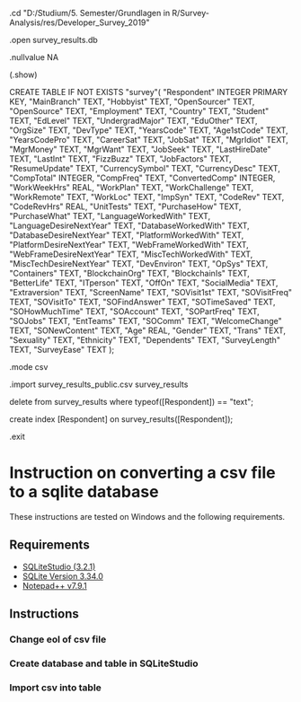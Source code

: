 .cd "D:/Studium/5. Semester/Grundlagen in R/Survey-Analysis/res/Developer_Survey_2019"

.open survey_results.db

.nullvalue NA

(.show)

CREATE TABLE IF NOT EXISTS "survey"(
  "Respondent" INTEGER PRIMARY KEY,
  "MainBranch" TEXT,
  "Hobbyist" TEXT,
  "OpenSourcer" TEXT,
  "OpenSource" TEXT,
  "Employment" TEXT,
  "Country" TEXT,
  "Student" TEXT,
  "EdLevel" TEXT,
  "UndergradMajor" TEXT,
  "EduOther" TEXT,
  "OrgSize" TEXT,
  "DevType" TEXT,
  "YearsCode" TEXT,
  "Age1stCode" TEXT,
  "YearsCodePro" TEXT,
  "CareerSat" TEXT,
  "JobSat" TEXT,
  "MgrIdiot" TEXT,
  "MgrMoney" TEXT,
  "MgrWant" TEXT,
  "JobSeek" TEXT,
  "LastHireDate" TEXT,
  "LastInt" TEXT,
  "FizzBuzz" TEXT,
  "JobFactors" TEXT,
  "ResumeUpdate" TEXT,
  "CurrencySymbol" TEXT,
  "CurrencyDesc" TEXT,
  "CompTotal" INTEGER,
  "CompFreq" TEXT,
  "ConvertedComp" INTEGER,
  "WorkWeekHrs" REAL,
  "WorkPlan" TEXT,
  "WorkChallenge" TEXT,
  "WorkRemote" TEXT,
  "WorkLoc" TEXT,
  "ImpSyn" TEXT,
  "CodeRev" TEXT,
  "CodeRevHrs" REAL,
  "UnitTests" TEXT,
  "PurchaseHow" TEXT,
  "PurchaseWhat" TEXT,
  "LanguageWorkedWith" TEXT,
  "LanguageDesireNextYear" TEXT,
  "DatabaseWorkedWith" TEXT,
  "DatabaseDesireNextYear" TEXT,
  "PlatformWorkedWith" TEXT,
  "PlatformDesireNextYear" TEXT,
  "WebFrameWorkedWith" TEXT,
  "WebFrameDesireNextYear" TEXT,
  "MiscTechWorkedWith" TEXT,
  "MiscTechDesireNextYear" TEXT,
  "DevEnviron" TEXT,
  "OpSys" TEXT,
  "Containers" TEXT,
  "BlockchainOrg" TEXT,
  "BlockchainIs" TEXT,
  "BetterLife" TEXT,
  "ITperson" TEXT,
  "OffOn" TEXT,
  "SocialMedia" TEXT,
  "Extraversion" TEXT,
  "ScreenName" TEXT,
  "SOVisit1st" TEXT,
  "SOVisitFreq" TEXT,
  "SOVisitTo" TEXT,
  "SOFindAnswer" TEXT,
  "SOTimeSaved" TEXT,
  "SOHowMuchTime" TEXT,
  "SOAccount" TEXT,
  "SOPartFreq" TEXT,
  "SOJobs" TEXT,
  "EntTeams" TEXT,
  "SOComm" TEXT,
  "WelcomeChange" TEXT,
  "SONewContent" TEXT,
  "Age" REAL,
  "Gender" TEXT,
  "Trans" TEXT,
  "Sexuality" TEXT,
  "Ethnicity" TEXT,
  "Dependents" TEXT,
  "SurveyLength" TEXT,
  "SurveyEase" TEXT
);

.mode csv

.import survey_results_public.csv survey_results

delete from survey_results where typeof([Respondent]) == "text";

create index [Respondent] on survey_results([Respondent]);

.exit

# Instruction on converting a csv file to a sqlite database

These instructions are tested on Windows and the following requirements.

## Requirements
* [SQLiteStudio (3.2.1)](https://github.com/pawelsalawa/sqlitestudio/releases/tag/3.2.1)
* [SQLite Version 3.34.0](https://www.sqlite.org/releaselog/3_34_0.html)
* [Notepad++ v7.9.1](https://notepad-plus-plus.org/downloads/v7.9.1/)

## Instructions
### Change eol of csv file
### Create database and table in SQLiteStudio
### Import csv into table